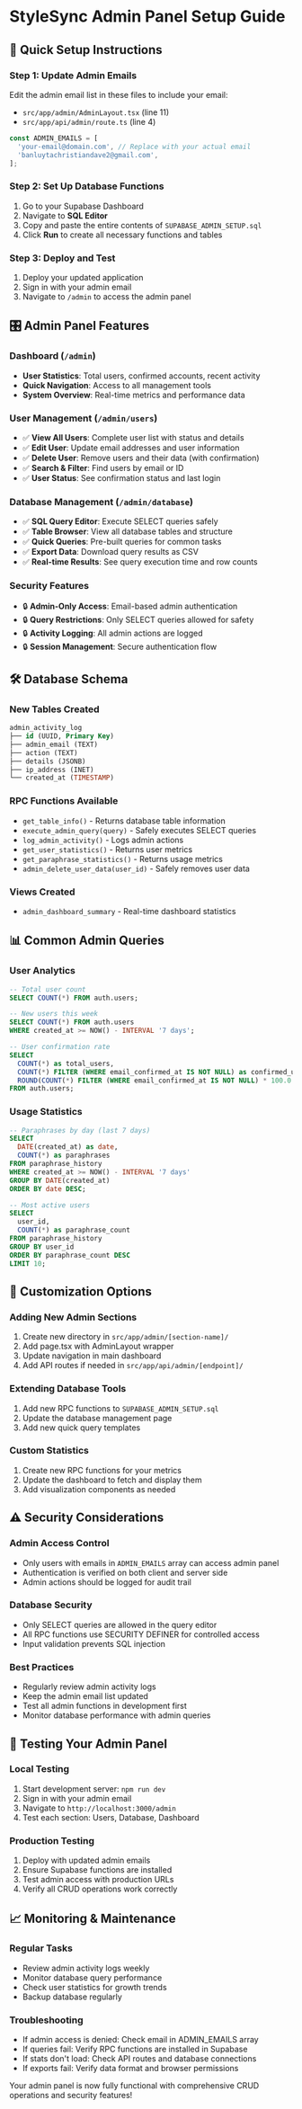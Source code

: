 # **StyleSync Admin Panel Setup Guide**

## **🚀 Quick Setup Instructions**

### **Step 1: Update Admin Emails**
Edit the admin email list in these files to include your email:
- `src/app/admin/AdminLayout.tsx` (line 11)
- `src/app/api/admin/route.ts` (line 4)

```typescript
const ADMIN_EMAILS = [
  'your-email@domain.com', // Replace with your actual email
  'banluytachristiandave2@gmail.com',
];
```

### **Step 2: Set Up Database Functions**
1. Go to your Supabase Dashboard
2. Navigate to **SQL Editor**
3. Copy and paste the entire contents of `SUPABASE_ADMIN_SETUP.sql`
4. Click **Run** to create all necessary functions and tables

### **Step 3: Deploy and Test**
1. Deploy your updated application
2. Sign in with your admin email
3. Navigate to `/admin` to access the admin panel

## **🎛️ Admin Panel Features**

### **Dashboard** (`/admin`)
- **User Statistics**: Total users, confirmed accounts, recent activity
- **Quick Navigation**: Access to all management tools
- **System Overview**: Real-time metrics and performance data

### **User Management** (`/admin/users`)
- ✅ **View All Users**: Complete user list with status and details
- ✅ **Edit User**: Update email addresses and user information
- ✅ **Delete User**: Remove users and their data (with confirmation)
- ✅ **Search & Filter**: Find users by email or ID
- ✅ **User Status**: See confirmation status and last login

### **Database Management** (`/admin/database`)
- ✅ **SQL Query Editor**: Execute SELECT queries safely
- ✅ **Table Browser**: View all database tables and structure
- ✅ **Quick Queries**: Pre-built queries for common tasks
- ✅ **Export Data**: Download query results as CSV
- ✅ **Real-time Results**: See query execution time and row counts

### **Security Features**
- 🔒 **Admin-Only Access**: Email-based admin authentication
- 🔒 **Query Restrictions**: Only SELECT queries allowed for safety
- 🔒 **Activity Logging**: All admin actions are logged
- 🔒 **Session Management**: Secure authentication flow

## **🛠️ Database Schema**

### **New Tables Created**
```sql
admin_activity_log
├── id (UUID, Primary Key)
├── admin_email (TEXT)
├── action (TEXT)
├── details (JSONB)
├── ip_address (INET)
└── created_at (TIMESTAMP)
```

### **RPC Functions Available**
- `get_table_info()` - Returns database table information
- `execute_admin_query(query)` - Safely executes SELECT queries
- `log_admin_activity()` - Logs admin actions
- `get_user_statistics()` - Returns user metrics
- `get_paraphrase_statistics()` - Returns usage metrics
- `admin_delete_user_data(user_id)` - Safely removes user data

### **Views Created**
- `admin_dashboard_summary` - Real-time dashboard statistics

## **📊 Common Admin Queries**

### **User Analytics**
```sql
-- Total user count
SELECT COUNT(*) FROM auth.users;

-- New users this week
SELECT COUNT(*) FROM auth.users 
WHERE created_at >= NOW() - INTERVAL '7 days';

-- User confirmation rate
SELECT 
  COUNT(*) as total_users,
  COUNT(*) FILTER (WHERE email_confirmed_at IS NOT NULL) as confirmed_users,
  ROUND(COUNT(*) FILTER (WHERE email_confirmed_at IS NOT NULL) * 100.0 / COUNT(*), 2) as confirmation_rate
FROM auth.users;
```

### **Usage Statistics**
```sql
-- Paraphrases by day (last 7 days)
SELECT 
  DATE(created_at) as date,
  COUNT(*) as paraphrases
FROM paraphrase_history 
WHERE created_at >= NOW() - INTERVAL '7 days'
GROUP BY DATE(created_at)
ORDER BY date DESC;

-- Most active users
SELECT 
  user_id,
  COUNT(*) as paraphrase_count
FROM paraphrase_history
GROUP BY user_id
ORDER BY paraphrase_count DESC
LIMIT 10;
```

## **🔧 Customization Options**

### **Adding New Admin Sections**
1. Create new directory in `src/app/admin/[section-name]/`
2. Add page.tsx with AdminLayout wrapper
3. Update navigation in main dashboard
4. Add API routes if needed in `src/app/api/admin/[endpoint]/`

### **Extending Database Tools**
1. Add new RPC functions to `SUPABASE_ADMIN_SETUP.sql`
2. Update the database management page
3. Add new quick query templates

### **Custom Statistics**
1. Create new RPC functions for your metrics
2. Update the dashboard to fetch and display them
3. Add visualization components as needed

## **⚠️ Security Considerations**

### **Admin Access Control**
- Only users with emails in `ADMIN_EMAILS` array can access admin panel
- Authentication is verified on both client and server side
- Admin actions should be logged for audit trail

### **Database Security**
- Only SELECT queries are allowed in the query editor
- All RPC functions use SECURITY DEFINER for controlled access
- Input validation prevents SQL injection

### **Best Practices**
- Regularly review admin activity logs
- Keep the admin email list updated
- Test all admin functions in development first
- Monitor database performance with admin queries

## **🧪 Testing Your Admin Panel**

### **Local Testing**
1. Start development server: `npm run dev`
2. Sign in with your admin email
3. Navigate to `http://localhost:3000/admin`
4. Test each section: Users, Database, Dashboard

### **Production Testing**
1. Deploy with updated admin emails
2. Ensure Supabase functions are installed
3. Test admin access with production URLs
4. Verify all CRUD operations work correctly

## **📈 Monitoring & Maintenance**

### **Regular Tasks**
- Review admin activity logs weekly
- Monitor database query performance
- Check user statistics for growth trends
- Backup database regularly

### **Troubleshooting**
- If admin access is denied: Check email in ADMIN_EMAILS array
- If queries fail: Verify RPC functions are installed in Supabase
- If stats don't load: Check API routes and database connections
- If exports fail: Verify data format and browser permissions

Your admin panel is now fully functional with comprehensive CRUD operations and security features!
